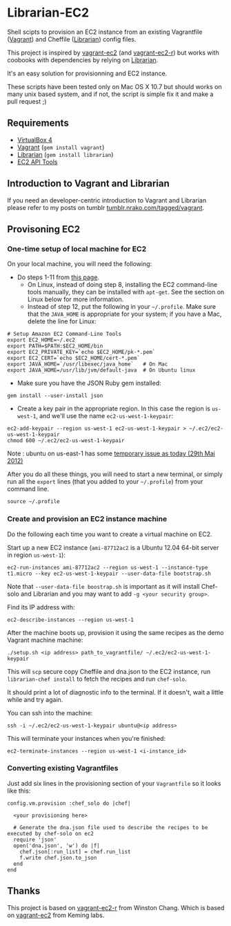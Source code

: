 # Librarian-EC2

Shell scipts to provision an EC2 instance from an existing Vagrantfile ([Vagrant](http://vagrantup.com)) and Cheffile ([Librarian](https://github.com/applicationsonline/librarian)) config files.

This project is inspired by [vagrant-ec2](https://github.com/lynaghk/vagrant-ec2/) (and [vagrant-ec2-r](https://github.com/wch/vagrant-ec2-r)) but works with coobooks with dependencies by relying on [Librarian](https://github.com/applicationsonline/librarian).

It's an easy solution for provisionning and EC2 instance.

These scripts have been tested only on Mac OS X 10.7 but should works on many unix based system, and if not, the script is simple fix it and make a pull request ;)

## Requirements

* [VirtualBox 4](http://www.virtualbox.org/wiki/Downloads)
* [Vagrant](http://vagrantup.com) (`gem install vagrant`)
* [Librarian](https://github.com/applicationsonline/librarian) (`gem install librarian`)
* [EC2 API Tools](http://aws.amazon.com/developertools/351)

## Introduction to Vagrant and Librarian
If you need an developer-centric introduction to Vagrant and Librarian please refer to my posts on tumblr [tumblr.nrako.com/tagged/vagrant](http://tumblr.nrako.com/tagged/vagrant).

## Provisoning EC2

### One-time setup of local machine for EC2

On your local machine, you will need the following:

* Do steps 1-11 from [this page](http://petterolsson.blogspot.com/2012/02/installing-amazon-ec2-api-tools-on-mac.html).
  * On Linux, instead of doing step 8, installing the EC2 command-line tools manually, they can be installed with `apt-get`. See the section on Linux below for more information.
  * Instead of step 12, put the following in your `~/.profile`. Make sure that the `JAVA_HOME` is appropriate for your system; if you have a Mac, delete the line for Linux:

```
# Setup Amazon EC2 Command-Line Tools
export EC2_HOME=~/.ec2
export PATH=$PATH:$EC2_HOME/bin
export EC2_PRIVATE_KEY=`echo $EC2_HOME/pk-*.pem`
export EC2_CERT=`echo $EC2_HOME/cert-*.pem`
export JAVA_HOME=`/usr/libexec/java_home`   # On Mac
export JAVA_HOME=/usr/lib/jvm/default-java  # On Ubuntu linux
```

* Make sure you have the JSON Ruby gem installed:

```
gem install --user-install json
```

* Create a key pair in the appropriate region. In this case the region is `us-west-1`, and we'll use the name `ec2-us-west-1-keypair`:

```
ec2-add-keypair --region us-west-1 ec2-us-west-1-keypair > ~/.ec2/ec2-us-west-1-keypair
chmod 600 ~/.ec2/ec2-us-west-1-keypair
```

Note : ubuntu on us-east-1 has some [temporary issue as today (29th Mai 2012)](https://forums.aws.amazon.com/thread.jspa?threadID=95616)

After you do all these things, you will need to start a new terminal, or simply run all the `export` lines (that you added to your `~/.profile`) from your command line.

    source ~/.profile


### Create and provision an EC2 instance machine

Do the following each time you want to create a virtual machine on EC2.

Start up a new EC2 instance (`ami-87712ac2` is a Ubuntu 12.04 64-bit server in region `us-west-1`):

    ec2-run-instances ami-87712ac2 --region us-west-1 --instance-type t1.micro --key ec2-us-west-1-keypair --user-data-file bootstrap.sh

Note that `--user-data-file boostrap.sh` is important as it will install Chef-solo and Librarian and you may want to add `-g <your security group>`.

Find its IP address with:

    ec2-describe-instances --region us-west-1

After the machine boots up, provision it using the same recipes as the demo Vagrant machine machine:

    ./setup.sh <ip address> path_to_vagrantfile/ ~/.ec2/ec2-us-west-1-keypair

This will `scp` secure copy Cheffile and dna.json to the EC2 instance, run `librarian-chef install` to fetch the recipes and run `chef-solo`.

It should print a lot of diagnostic info to the terminal. If it doesn't, wait a little while and try again.

You can ssh into the machine:
    
    ssh -i ~/.ec2/ec2-us-west-1-keypair ubuntu@<ip address>

This will terminate your instances when you're finished:

    ec2-terminate-instances --region us-west-1 <i-instance_id>


### Converting existing Vagrantfiles

Just add six lines in the provisioning section of your `Vagrantfile` so it looks like this:

    config.vm.provision :chef_solo do |chef|

      <your provisioning here>

      # Generate the dna.json file used to describe the recipes to be executed by chef-solo on ec2
      require 'json'
      open('dna.json', 'w') do |f|
        chef.json[:run_list] = chef.run_list
        f.write chef.json.to_json
      end
    end


## Thanks
This project is based on [vagrant-ec2-r](https://github.com/wch/vagrant-ec2-r) from Winston Chang.
Which is based on [vagrant-ec2](https://github.com/lynaghk/vagrant-ec2/) from Keming labs.